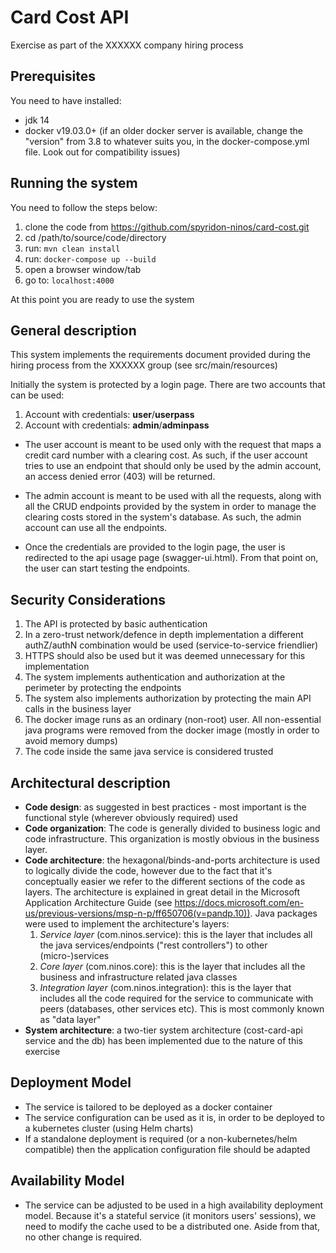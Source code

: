 # Card Cost API
Exercise as part of the XXXXXX company hiring process

## Prerequisites
You need to have installed:
- jdk 14
- docker v19.03.0+ (if an older docker server is available, change the "version" from 3.8 to whatever suits you, in the docker-compose.yml file. Look out for compatibility issues)

## Running the system
You need to follow the steps below:
1. clone the code from https://github.com/spyridon-ninos/card-cost.git
1. cd /path/to/source/code/directory
1. run: `mvn clean install`
1. run: `docker-compose up --build`
1. open a browser window/tab
1. go to: `localhost:4000`

At this point you are ready to use the system

## General description
This system implements the requirements document provided during the hiring process from the XXXXXX group (see src/main/resources)

Initially the system is protected by a login page. There are two accounts that can be used:
1. Account with credentials: **user**/**userpass**
1. Account with credentials: **admin**/**adminpass**

- The user account is meant to be used only with the request that maps a credit card number with a clearing cost. As such, if the user account tries to use an endpoint that should only be used by the admin account, an access denied error (403) will be returned.

- The admin account is meant to be used with all the requests, along with all the CRUD endpoints provided by the system in order to manage the clearing costs stored in the system's database. As such, the admin account can use all the endpoints.

- Once the credentials are provided to the login page, the user is redirected to the api usage page (swagger-ui.html). From that point on, the user can start testing the endpoints.

## Security Considerations
1. The API is protected by basic authentication
1. In a zero-trust network/defence in depth implementation a different authZ/authN combination would be used (service-to-service friendlier)
1. HTTPS should also be used but it was deemed unnecessary for this implementation
1. The system implements authentication and authorization at the perimeter by protecting the endpoints
1. The system also implements authorization by protecting the main API calls in the business layer
1. The docker image runs as an ordinary (non-root) user. All non-essential java programs were removed from the docker image (mostly in order to avoid memory dumps)
1. The code inside the same java service is considered trusted

## Architectural description
* **Code design**: as suggested in best practices - most important is the functional style (wherever obviously required) used
* **Code organization**: The code is generally divided to business logic and code infrastructure. This organization is mostly obvious in the business layer.
* **Code architecture**: the hexagonal/binds-and-ports architecture is used to logically divide the code, however due to the fact that it's conceptually easier we refer to the different sections of the code as layers. The architecture is explained in great detail in the Microsoft Application Architecture Guide (see https://docs.microsoft.com/en-us/previous-versions/msp-n-p/ff650706(v=pandp.10)). Java packages were used to implement the architecture's layers:
  1. _Service layer_ (com.ninos.service): this is the layer that includes all the java services/endpoints ("rest controllers") to other (micro-)services
  1. _Core layer_ (com.ninos.core): this is the layer that includes all the business and infrastructure related java classes
  1. _Integration layer_ (com.ninos.integration): this is the layer that includes all the code required for the service to communicate with peers (databases, other services etc). This is most commonly known as "data layer"
* **System architecture**: a two-tier system architecture (cost-card-api service and the db) has been implemented due to the nature of this exercise

## Deployment Model
* The service is tailored to be deployed as a docker container
* The service configuration can be used as it is, in order to be deployed to a kubernetes cluster (using Helm charts)
* If a standalone deployment is required (or a non-kubernetes/helm compatible) then the application configuration file should be adapted

## Availability Model
* The service can be adjusted to be used in a high availability deployment model. Because it's a stateful service (it monitors users' sessions), we need to modify the cache used to be a distributed one. Aside from that, no other change is required.
